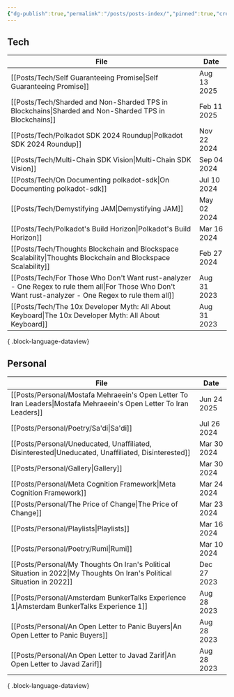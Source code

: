 ```yaml
---
{"dg-publish":true,"permalink":"/posts/posts-index/","pinned":true,"created":"2024-07-26T13:35:08.540+04:00","updated":"2024-12-29T14:11:01.086+04:00"}
---
```


## Tech 

| File                                                                                                                                                       | Date        |
| ---------------------------------------------------------------------------------------------------------------------------------------------------------- | ----------- |
| [[Posts/Tech/Self Guaranteeing Promise\|Self Guaranteeing Promise]]                                                                                     | Aug 13 2025 |
| [[Posts/Tech/Sharded and Non-Sharded TPS in Blockchains\|Sharded and Non-Sharded TPS in Blockchains]]                                                   | Feb 11 2025 |
| [[Posts/Tech/Polkadot SDK 2024 Roundup\|Polkadot SDK 2024 Roundup]]                                                                                     | Nov 22 2024 |
| [[Posts/Tech/Multi-Chain SDK Vision\|Multi-Chain SDK Vision]]                                                                                           | Sep 04 2024 |
| [[Posts/Tech/On Documenting polkadot-sdk\|On Documenting polkadot-sdk]]                                                                                 | Jul 10 2024 |
| [[Posts/Tech/Demystifying JAM\|Demystifying JAM]]                                                                                                       | May 02 2024 |
| [[Posts/Tech/Polkadot's Build Horizon\|Polkadot's Build Horizon]]                                                                                       | Mar 16 2024 |
| [[Posts/Tech/Thoughts Blockchain and Blockspace Scalability\|Thoughts Blockchain and Blockspace Scalability]]                                           | Feb 27 2024 |
| [[Posts/Tech/For Those Who Don't Want rust-analyzer - One Regex to rule them all\|For Those Who Don't Want rust-analyzer - One Regex to rule them all]] | Aug 31 2023 |
| [[Posts/Tech/The 10x Developer Myth: All About Keyboard\|The 10x Developer Myth: All About Keyboard]]                                                   | Aug 31 2023 |

{ .block-language-dataview}

## Personal 

| File                                                                                                                       | Date        |
| -------------------------------------------------------------------------------------------------------------------------- | ----------- |
| [[Posts/Personal/Mostafa Mehraeein's Open Letter To Iran Leaders\|Mostafa Mehraeein's Open Letter To Iran Leaders]]     | Jun 24 2025 |
| [[Posts/Personal/Poetry/Sa'di\|Sa'di]]                                                                                  | Jul 26 2024 |
| [[Posts/Personal/Uneducated, Unaffiliated, Disinterested\|Uneducated, Unaffiliated, Disinterested]]                     | Mar 30 2024 |
| [[Posts/Personal/Gallery\|Gallery]]                                                                                     | Mar 30 2024 |
| [[Posts/Personal/Meta Cognition Framework\|Meta Cognition Framework]]                                                   | Mar 24 2024 |
| [[Posts/Personal/The Price of Change\|The Price of Change]]                                                             | Mar 23 2024 |
| [[Posts/Personal/Playlists\|Playlists]]                                                                                 | Mar 16 2024 |
| [[Posts/Personal/Poetry/Rumi\|Rumi]]                                                                                    | Mar 10 2024 |
| [[Posts/Personal/My Thoughts On Iran's Political Situation in 2022\|My Thoughts On Iran's Political Situation in 2022]] | Dec 27 2023 |
| [[Posts/Personal/Amsterdam BunkerTalks Experience 1\|Amsterdam BunkerTalks Experience 1]]                               | Aug 28 2023 |
| [[Posts/Personal/An Open Letter to Panic Buyers\|An Open Letter to Panic Buyers]]                                       | Aug 28 2023 |
| [[Posts/Personal/An Open Letter to Javad Zarif\|An Open Letter to Javad Zarif]]                                         | Aug 28 2023 |

{ .block-language-dataview}
